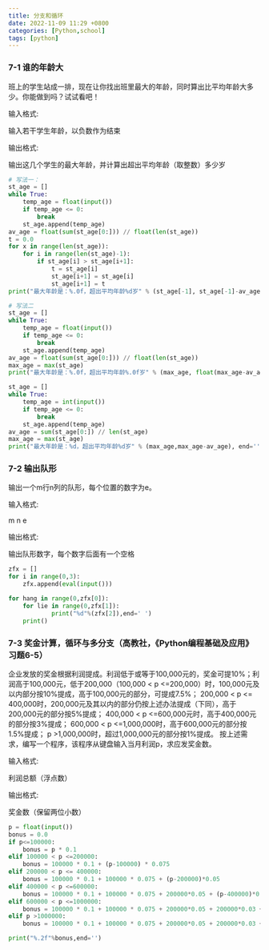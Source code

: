 ```yaml
---
title: 分支和循环
date: 2022-11-09 11:29 +0800
categories: [Python,school]
tags: [python]
---
```




### 7-1 谁的年龄大

班上的学生站成一排，现在让你找出班里最大的年龄，同时算出比平均年龄大多少。你能做到吗？试试看吧！

输入格式:

输入若干学生年龄，以负数作为结束

输出格式:

输出这几个学生的最大年龄，并计算出超出平均年龄（取整数）多少岁

```python
# 写法一：
st_age = []
while True:
    temp_age = float(input())
    if temp_age <= 0:
        break
    st_age.append(temp_age)
av_age = float(sum(st_age[0:])) // float(len(st_age))
t = 0.0
for x in range(len(st_age)):
    for i in range(len(st_age)-1):
        if st_age[i] > st_age[i+1]:
            t = st_age[i]
            st_age[i+1] = st_age[i]
            st_age[i+1] = t
print("最大年龄是：%.0f，超出平均年龄%d岁" % (st_age[-1], st_age[-1]-av_age), end='')
```

```python
# 写法二
st_age = []
while True:
    temp_age = float(input())
    if temp_age <= 0:
        break
    st_age.append(temp_age)
av_age = float(sum(st_age[0:])) // float(len(st_age))
max_age = max(st_age)
print("最大年龄是：%.0f，超出平均年龄%.0f岁" % (max_age, float(max_age-av_age)), end='')
```



```py
st_age = []
while True:
    temp_age = int(input())
    if temp_age <= 0:
        break
    st_age.append(temp_age)
av_age = sum(st_age[0:]) // len(st_age)
max_age = max(st_age)
print("最大年龄是：%d，超出平均年龄%d岁" % (max_age,max_age-av_age), end='')
```





### 7-2 输出队形

输出一个m行n列的队形，每个位置的数字为e。

输入格式:

m
n
e

输出格式:

输出队形数字，每个数字后面有一个空格

```python
zfx = []
for i in range(0,3):
    zfx.append(eval(input()))

for hang in range(0,zfx[0]):
    for lie in range(0,zfx[1]):
            print("%d"%(zfx[2]),end=' ')
    print()
```



### 7-3 奖金计算，循环与多分支（高教社，《Python编程基础及应用》习题6-5）



企业发放的奖金根据利润提成。利润低于或等于100,000元的，奖金可提10%；利润高于100,000元，低于200,000（100,000 < p <=200,000）时，100,000元及以内部分按10%提成，高于100,000元的部分，可提成7.5%；
200,000 < p <= 400,000时，200,000元及其以内的部分仍按上述办法提成（下同），高于200,000元的部分按5%提成；
400,000 < p <=600,000元时，高于400,000元的部分按3%提成；
600,000 < p <=1,000,000时，高于600,000元的部分按1.5%提成；
p >1,000,000时，超过1,000,000元的部分按1%提成。
按上述需求，编写一个程序，该程序从键盘输入当月利润p，求应发奖金数。

输入格式:

利润总额（浮点数）

输出格式:

奖金数（保留两位小数）

```python
p = float(input())
bonus = 0.0
if p<=100000:
    bonus = p * 0.1
elif 100000 < p <=200000:
    bonus = 100000 * 0.1 + (p-100000) * 0.075
elif 200000 < p <= 400000:
    bonus = 100000 * 0.1 + 100000 * 0.075 + (p-200000)*0.05
elif 400000 < p <=600000:
    bonus = 100000 * 0.1 + 100000 * 0.075 + 200000*0.05 + (p-400000)*0.03
elif 600000 < p <=1000000:
    bonus = 100000 * 0.1 + 100000 * 0.075 + 200000*0.05 + 200000*0.03 + (p-600000)*0.015
elif p >1000000:
    bonus = 100000 * 0.1 + 100000 * 0.075 + 200000*0.05 + 200000*0.03 + 400000*0.015 + (p-1000000)*0.01

print("%.2f"%bonus,end='')
```

